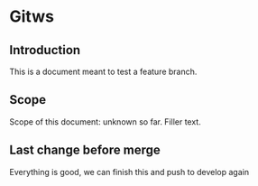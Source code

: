 # Gitws
## Introduction

This is a document meant to test a feature branch.

## Scope

Scope of this document: unknown so far. Filler text.

## Last change before merge
Everything is good, we can finish this and push to develop again
